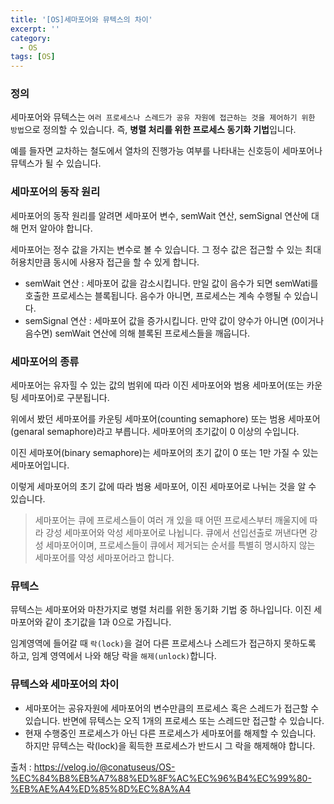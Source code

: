 ```yaml
---
title: '[OS]세마포어와 뮤텍스의 차이'
excerpt: ''
category:
  - OS
tags: [OS]
---
```


### 정의

세마포어와 뮤텍스는 `여러 프로세스나 스레드가 공유 자원에 접근하는 것을 제어하기 위한 방법`으로 정의할 수 있습니다. 즉, **병렬 처리를 위한 프로세스 동기화 기법**입니다.

예를 들자면 교차하는 철도에서 열차의 진행가능 여부를 나타내는 신호등이 세마포어나 뮤텍스가 될 수 있습니다.

### 세마포어의 동작 원리

세마포어의 동작 원리를 알려면 세마포어 변수, semWait 연산, semSignal 연산에 대해 먼저 알아야 합니다.

세마포어는 정수 값을 가지는 변수로 볼 수 있습니다. 그 정수 값은 접근할 수 있는 최대 허용치만큼 동시에 사용자 접근을 할 수 있게 합니다.

- semWait 연산 : 세마포어 값을 감소시킵니다. 만일 값이 음수가 되면 semWati를 호출한 프로세스는 블록됩니다. 음수가 아니면, 프로세스는 계속 수행될 수 있습니다.
- semSignal 연산 : 세마포어 값을 증가시킵니다. 만약 값이 양수가 아니면 (0이거나 음수면) semWait 연산에 의해 블록된 프로세스들을 깨웁니다.

### 세마포어의 종류

세마포어는 유자힐 수 있는 값의 범위에 따라 이진 세마포어와 범용 세마포어(또는 카운팅 세마포어)로 구분됩니다.

위에서 봤던 세마포어를 카운팅 세마포어(counting semaphore) 또는 범용 세마포어(genaral semaphore)라고 부릅니다. 세마포어의 초기값이 0 이상의 수입니다.

이진 세마포어(binary semaphore)는 세마포어의 초기 값이 0 또는 1만 가질 수 있는 세마포어입니다.

이렇게 세마포어의 초기 값에 따라 범용 세마포어, 이진 세마포어로 나뉘는 것을 알 수 있습니다.

> 세마포어는 큐에 프로세스들이 여러 개 있을 때 어떤 프로세스부터 깨울지에 따라 강성 세마포어와 악성 세마포어로 나뉩니다. 큐에서 선입선출로 꺼낸다면 강성 세마포어이며, 프로세스들이 큐에서 제거되는 순서를 특별히 명시하지 않는 세마포어를 약성 세마포어라고 합니다.

### 뮤텍스

뮤텍스는 세마포어와 마찬가지로 병렬 처리를 위한 동기화 기법 중 하나입니다. 이진 세마포어와 같이 초기값을 1과 0으로 가집니다.

임계영역에 들어갈 때 `락(lock)`을 걸어 다른 프로세스나 스레드가 접근하지 못하도록 하고, 임계 영역에서 나와 해당 락을 `해제(unlock)`합니다.

### 뮤텍스와 세마포어의 차이

- 세마포어는 공유자원에 세마포어의 변수만큼의 프로세스 혹은 스레드가 접근할 수 있습니다. 반면에 뮤텍스는 오직 1개의 프로세스 또는 스레드만 접근할 수 있습니다.
- 현재 수행중인 프로세스가 아닌 다른 프로세스가 세마포어를 해제할 수 있습니다. 하지만 뮤텍스는 락(lock)을 획득한 프로세스가 반드시 그 락을 해제해야 합니다.

출처 : https://velog.io/@conatuseus/OS-%EC%84%B8%EB%A7%88%ED%8F%AC%EC%96%B4%EC%99%80-%EB%AE%A4%ED%85%8D%EC%8A%A4
